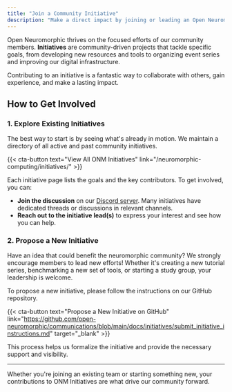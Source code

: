 ```yaml
---
title: "Join a Community Initiative"
description: "Make a direct impact by joining or leading an Open Neuromorphic initiative. Collaborate on projects that shape the future of our community and the field."
---
```


Open Neuromorphic thrives on the focused efforts of our community members. **Initiatives** are community-driven projects that tackle specific goals, from developing new resources and tools to organizing event series and improving our digital infrastructure.

Contributing to an initiative is a fantastic way to collaborate with others, gain experience, and make a lasting impact.

## How to Get Involved

### 1. Explore Existing Initiatives

The best way to start is by seeing what's already in motion. We maintain a directory of all active and past community initiatives.

{{< cta-button text="View All ONM Initiatives" link="/neuromorphic-computing/initiatives/" >}}

Each initiative page lists the goals and the key contributors. To get involved, you can:
-   **Join the discussion** on our [Discord server](https://discord.gg/C9bzWgNmqk). Many initiatives have dedicated threads or discussions in relevant channels.
-   **Reach out to the initiative lead(s)** to express your interest and see how you can help.

### 2. Propose a New Initiative

Have an idea that could benefit the neuromorphic community? We strongly encourage members to lead new efforts! Whether it's creating a new tutorial series, benchmarking a new set of tools, or starting a study group, your leadership is welcome.

To propose a new initiative, please follow the instructions on our GitHub repository.

{{< cta-button text="Propose a New Initiative on GitHub" link="https://github.com/open-neuromorphic/communications/blob/main/docs/initiatives/submit_initiative_instructions.md" target="_blank" >}}

This process helps us formalize the initiative and provide the necessary support and visibility.

---

Whether you're joining an existing team or starting something new, your contributions to ONM Initiatives are what drive our community forward.
